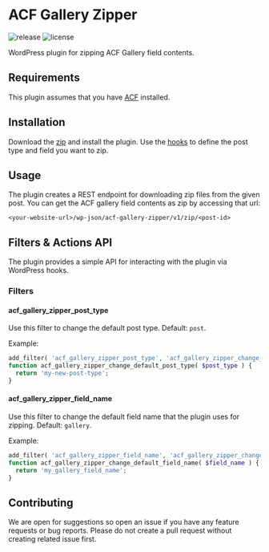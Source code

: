 # ACF Gallery Zipper

![release](https://img.shields.io/github/release/bond-agency/acf-gallery-zipper.svg)
![license](https://img.shields.io/github/license/bond-agency/acf-gallery-zipper.svg)

WordPress plugin for zipping ACF Gallery field contents.

## Requirements

This plugin assumes that you have [ACF](https://www.advancedcustomfields.com/) installed.

## Installation

Download the [zip](https://github.com/bond-agency/acf-gallery-zipper/archive/master.zip) and install the plugin. Use the [hooks](#filters--actions-api) to define the post type and field you want to zip.

## Usage

The plugin creates a REST endpoint for downloading zip files from the given post. You can get the ACF gallery field contents as zip by accessing that url:

```
<your-website-url>/wp-json/acf-gallery-zipper/v1/zip/<post-id>
```

## Filters & Actions API

The plugin provides a simple API for interacting with the plugin via WordPress hooks.

### Filters

#### acf_gallery_zipper_post_type

Use this filter to change the default post type. Default: `post`.

Example:

```php
add_filter( 'acf_gallery_zipper_post_type', 'acf_gallery_zipper_change_default_post_type' );
function acf_gallery_zipper_change_default_post_type( $post_type ) {
  return 'my-new-post-type';
}
```

#### acf_gallery_zipper_field_name

Use this filter to change the default field name that the plugin uses for zipping. Default: `gallery`.

Example:

```php
add_filter( 'acf_gallery_zipper_field_name', 'acf_gallery_zipper_change_default_field_name' );
function acf_gallery_zipper_change_default_field_name( $field_name ) {
  return 'my_gallery_field_name';
}
```

## Contributing

We are open for suggestions so open an issue if you have any feature requests or bug reports. Please do not create a pull request without creating related issue first.